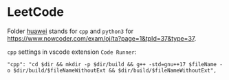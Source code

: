 # LeetCode

Folder [huawei](./huawei/) stands for `cpp` and `python3` for <https://www.nowcoder.com/exam/oj/ta?page=1&tpId=37&type=37>.

`cpp` settings in vscode extension `Code Runner`:

```
"cpp": "cd $dir && mkdir -p $dir/build && g++ -std=gnu++17 $fileName -o $dir/build/$fileNameWithoutExt && $dir/build/$fileNameWithoutExt",
```
